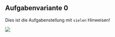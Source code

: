 ## Aufgabenvariante 0

Dies ist die Aufgabenstellung mit `vielen` Hinweisen!

![](https://www.plantuml.com/plantuml/svg/hLNDRjn63BxhAOZqLbGHsjuCR16xJTp0S16u1GeqM0GZ3ILDFU9iIOvTs_3Rv35wyujrzBCRoR057t8mP7A-8R-FGtBVY1hMsFdCL1eOpY9PdFu_Duuq_I5FZb_m2dtO9Nk0GVxJ30D7wRnsvDG5WkDOAvicsspWVUyoteb3ZjJ0PfFDRkMB84Tm5gXsJMGpXFduiLNToL5Hs539wyPf6ylNLUWAf29mOyZT3aZPMuwQlCEkH9OyHGsvekcaw0oPfZ-hWiMSyShXTMv4N4CTakPruFmcH1xWTnV3-PBBFOnUsMxN-1-JnmRdp9leB2wursWqCahXH6Bwt9qRKUH43zuFdllnkzt2A_rNFsdurDbNZxCUNkC8uAzuZKxYFi1GzcxdiTVsfUocKdTb56U4rwJ0UI2dOU3rWSFVUAdPbFGfT54CkS4Hx3WqZ295yINduUOYnbB6ldZe20LEs53LeimkBF4BZKZmVKP14TWrhMRmxI4SOKpvZQBhlMTXDy8jCgJofWPjZLVipzu5ximKpNY1plRUjuvA4tjMha66FsvsGRu3wz8LW27Ch8gr8ui44hpFa2pqb5Oa_nowpYdIYqN-y4ZaMsuUFjFjeMg_elSX_pEmjocunHAT9C5Uu4awpx193JGDmMQpmXv-LyEAi3weerLKmNjJ1ZRQ3-9rSkRZ0EI6RBwBtkUC_oHRfQWOHvXP7C3TQJzDtX72X-I7oN-_iBRRP_iK-Wcj0zjXABuwxOIBkl1DkqQ-OPnSewp9FnSqxHS81AT3wltAMTyumojFI2XIUtSTfaF6PnT6AiAY2h-PgYrHPB2GnWRpM6jsubGHOWUtKHu-wwrtLJiCoedpDf8YIzMogxNtNM3LQc-ZAoy3Crvgv9McUwR1VtpKu6VxKCEalSFM8qzJMJ_yjryN32SuvKuY1kWfczfT7WYizGGSX28JHaL9QiONMgtYL7LJDdro7qIGLj_gkEnnKMJHi9d59_RaPfECdGytQGPV6DJY67ZVaAlNJZ5zfr-72_He16T4PjZi3PADdVyV)
